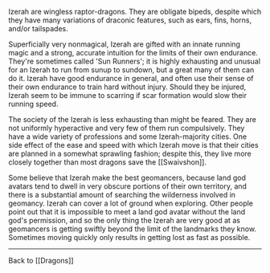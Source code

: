 Izerah are wingless raptor-dragons.  They are obligate bipeds, despite which they have many variations of draconic features, such as ears, fins, horns, and/or tailspades.

Superficially very nonmagical, Izerah are gifted with an innate running magic and a strong, accurate intuition for the limits of their own endurance.  They're sometimes called 'Sun Runners'; it is highly exhausting and unusual for an Izerah to run from sunup to sundown, but a great many of them can do it.  Izerah have good endurance in general, and often use their sense of their own endurance to train hard without injury.  Should they be injured, Izerah seem to be immune to scarring if scar formation would slow their running speed.

The society of the Izerah is less exhausting than might be feared.  They are not uniformly hyperactive and very few of them run compulsively.  They have a wide variety of professions and some Izerah-majority cities.  One side effect of the ease and speed with which Izerah move is that their cities are planned in a somewhat sprawling fashion; despite this, they live more closely together than most dragons save the [[Swaivshon]].

Some believe that Izerah make the best geomancers, because land god avatars tend to dwell in very obscure portions of their own territory, and there is a substantial amount of searching the wilderness involved in geomancy.  Izerah can cover a lot of ground when exploring.  Other people point out that it is impossible to meet a land god avatar without the land god's permission, and so the only thing the Izerah are very good at as geomancers is getting swiftly beyond the limit of the landmarks they know.  Sometimes moving quickly only results in getting lost as fast as possible.

---
Back to [[Dragons]]